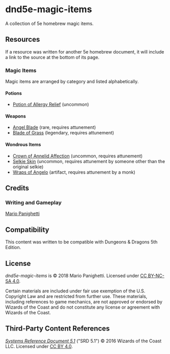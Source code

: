 # dnd5e-magic-items

A collection of 5e homebrew magic items.

## Resources

If a resource was written for another 5e homebrew document, it will include a link to the source at the bottom of its page.

### Magic Items

Magic items are arranged by category and listed alphabetically.

#### Potions

- [Potion of Allergy Relief](potions/potion-of-allergy-relief.md) (uncommon)

#### Weapons

- [Angel Blade](weapons/angel-blade.md) (rare, requires attunement)
- [Blade of Grass](weapons/blade-of-grass.md) (legendary, requires attunement)

#### Wondrous Items

- [Crown of Annelid Affection](wondrous-items/crown-of-annelid-affection.md) (uncommon, requires attunement)
- [Selkie Skin](wondrous-items/selkie-skin.md) (uncommon, requires attunement by someone other than the original selkie)
- [Wraps of Angelo](wondrous-items/wraps-of-angelo.md) (artifact, requires attunement by a monk)

## Credits

### Writing and Gameplay

[Mario Panighetti](https://mario.panighetti.net)

## Compatibility

This content was written to be compatible with Dungeons & Dragons 5th Edition.

## License

_dnd5e-magic-items_ is © 2018 Mario Panighetti. Licensed under [CC BY-NC-SA 4.0](https://creativecommons.org/licenses/by-nc-sa/4.0/legalcode).

Certain materials are included under fair use exemption of the U.S. Copyright Law and are restricted from further use. These materials, including references to game mechanics, are not approved or endorsed by Wizards of the Coast and do not constitute any license or agreement with Wizards of the Coast.

## Third-Party Content References

_[Systems Reference Document 5.1](https://dnd.wizards.com/resources/systems-reference-document)_ ("SRD 5.1") © 2016 Wizards of the Coast LLC. Licensed under [CC BY 4.0](https://creativecommons.org/licenses/by/4.0/legalcode).
